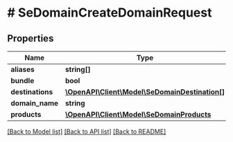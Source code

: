 # # SeDomainCreateDomainRequest

## Properties

Name | Type | Description | Notes
------------ | ------------- | ------------- | -------------
**aliases** | **string[]** |  | [optional]
**bundle** | **bool** |  | [optional]
**destinations** | [**\OpenAPI\Client\Model\SeDomainDestination[]**](SeDomainDestination.md) |  | [optional]
**domain_name** | **string** |  | [optional]
**products** | [**\OpenAPI\Client\Model\SeDomainProducts**](SeDomainProducts.md) |  | [optional]

[[Back to Model list]](../../README.md#models) [[Back to API list]](../../README.md#endpoints) [[Back to README]](../../README.md)

